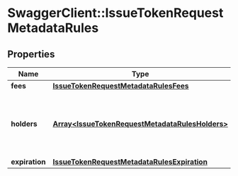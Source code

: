 # SwaggerClient::IssueTokenRequestMetadataRules

## Properties
Name | Type | Description | Notes
------------ | ------------- | ------------- | -------------
**fees** | [**IssueTokenRequestMetadataRulesFees**](IssueTokenRequestMetadataRulesFees.md) |  | [optional] 
**holders** | [**Array&lt;IssueTokenRequestMetadataRulesHolders&gt;**](IssueTokenRequestMetadataRulesHolders.md) | Array of objects describing what addresses can hold the token | [optional] 
**expiration** | [**IssueTokenRequestMetadataRulesExpiration**](IssueTokenRequestMetadataRulesExpiration.md) |  | [optional] 


